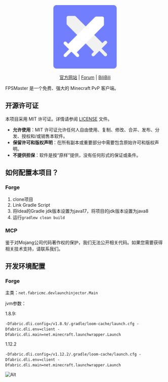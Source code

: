 <div align="center">
<p>
    <img width="200" src="/pictures/logo.png">
</p>

[官方网站](https://fpsmaster.top) |
[Forum](https://forums.fpsmaster.top) |
[BiliBili](https://space.bilibili.com/628246693)
</div>

FPSMaster 是一个免费、强大的 Minecraft PvP 客户端。

## 开源许可证
本项目采用 MIT 许可证。详情请参阅 [LICENSE](LICENSE) 文件。

- **允许使用**：MIT 许可证允许任何人自由使用、复制、修改、合并、发布、分发、授权和/或销售本软件。
- **保留许可和版权声明**：在所有副本或重要部分中需要包含原始许可和版权声明。
- **不提供担保**：软件是按“原样”提供，没有任何形式的保证或条件。

## 如何配置本项目？

### Forge
1. clone项目
2. Link Gradle Script
3. 将Idea的Gradle jdk版本设置为java17，将项目的jdk版本设置为java8
4. 运行`gradlew clean build`

### MCP
鉴于对Mojang公司代码著作权的保护，我们无法公开相关代码。如果您需要获得相关技术支持，请联系我们。

## 开发环境配置

### Forge
主类：`net.fabricmc.devlaunchinjector.Main`

jvm参数：

1.8.9:

`-Dfabric.dli.config=/v1.8.9/.gradle/loom-cache/launch.cfg -Dfabric.dli.env=client -Dfabric.dli.main=net.minecraft.launchwrapper.Launch`

1.12.2

`-Dfabric.dli.config=/v1.12.2/.gradle/loom-cache/launch.cfg -Dfabric.dli.env=client -Dfabric.dli.main=net.minecraft.launchwrapper.Launch`

![Alt](https://repobeats.axiom.co/api/embed/e686f6313e4406de4286bf27e0db4a2bf5a31b7f.svg "Repobeats analytics image")
